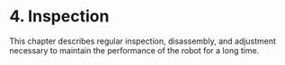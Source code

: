 ﻿# 4. Inspection

This chapter describes regular inspection, disassembly, and adjustment necessary to maintain the performance of the robot for a long time.